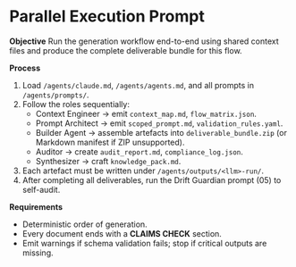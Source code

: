 # Parallel Execution Prompt

**Objective**
Run the generation workflow end-to-end using shared context files and produce the complete deliverable bundle for this flow.

**Process**
1. Load `/agents/claude.md`, `/agents/agents.md`, and all prompts in `/agents/prompts/`.
2. Follow the roles sequentially:
   - Context Engineer → emit `context_map.md`, `flow_matrix.json`.
   - Prompt Architect → emit `scoped_prompt.md`, `validation_rules.yaml`.
   - Builder Agent → assemble artefacts into `deliverable_bundle.zip` (or Markdown manifest if ZIP unsupported).
   - Auditor → create `audit_report.md`, `compliance_log.json`.
   - Synthesizer → craft `knowledge_pack.md`.
3. Each artefact must be written under `/agents/outputs/<llm>-run/`.
4. After completing all deliverables, run the Drift Guardian prompt (05) to self-audit.

**Requirements**
- Deterministic order of generation.
- Every document ends with a **CLAIMS CHECK** section.
- Emit warnings if schema validation fails; stop if critical outputs are missing.
